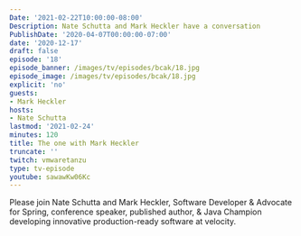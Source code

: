 ```yaml
---
Date: '2021-02-22T10:00:00-08:00'
Description: Nate Schutta and Mark Heckler have a conversation
PublishDate: '2020-04-07T00:00:00-07:00'
date: '2020-12-17'
draft: false
episode: '18'
episode_banner: /images/tv/episodes/bcak/18.jpg
episode_image: /images/tv/episodes/bcak/18.jpg
explicit: 'no'
guests:
- Mark Heckler
hosts:
- Nate Schutta
lastmod: '2021-02-24'
minutes: 120
title: The one with Mark Heckler
truncate: ''
twitch: vmwaretanzu
type: tv-episode
youtube: sawawKw06Kc
---
```


Please join Nate Schutta and Mark Heckler, Software Developer & Advocate for Spring, conference speaker, published author, & Java Champion developing innovative production-ready software at velocity.